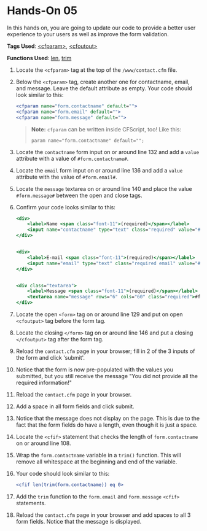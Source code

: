 # Hands-On 05

In this hands on, you are going to update our code to provide a better user experience to your users as well as improve the form validation.

**Tags Used**: [\<cfparam>](https://helpx.adobe.com/coldfusion/cfml-reference/coldfusion-tags/tags-p-q/cfparam.html), [\<cfoutout>](https://helpx.adobe.com/coldfusion/cfml-reference/coldfusion-tags/tags-m-o/cfoutput.html)

**Functions Used**: [len](https://helpx.adobe.com/coldfusion/cfml-reference/coldfusion-functions/functions-l/len.html), [trim](https://helpx.adobe.com/coldfusion/cfml-reference/coldfusion-functions/functions-t-z/trim.html)

1. Locate the `<cfparam>` tag at the top of the `/www/contact.cfm` file.
1. Below the `<cfparam>` tag, create another one for contactname, email, and message. Leave the default attribute as empty. Your code should look similar to this:

    ```cfml
    <cfparam name="form.contactname" default="">
    <cfparam name="form.email" default="">
    <cfparam name="form.message" default="">
    ```
   > **Note:** ``cfparam`` can be written inside CFScript, too! Like this:
   > 
   > ```
   > param name="form.contactname" default="";
   > ```  

1. Locate the `contactname` form input on or around line 132 and add a `value` attribute with a value of `#form.contactname#`.
1. Locate the `email` form input on or around line 136 and add a `value` attribute with the value of `#form.email#`.
1. Locate the `message` textarea on or around line 140 and place the value `#form.message#` between the open and close tags.
1. Confirm your code looks similar to this:

    ```cfml
    <div>
        <label>Name <span class="font-11">(required)</span></label>
        <input name="contactname" type="text" class="required" value="#form.contactname#"/>
    </div>


    <div>
        <label>E-mail <span class="font-11">(required)</span></label>
        <input name="email" type="text" class="required email" value="#form.email#"/>
    </div>


    <div class="textarea">
        <label>Message <span class="font-11">(required)</span></label>
        <textarea name="message" rows="6" cols="60" class="required">#form.message#</textarea>
    </div>
    ```

1. Locate the open `<form>` tag on or around line 129 and put on open `<cfoutput>` tag before the form tag.
1. Locate the closing `</form>` tag on or around line 146 and put a closing `</cfoutput>` tag after the form tag.
1. Reload the `contact.cfm` page in your browser; fill in 2 of the 3 inputs of the form and click 'submit'.
1. Notice that the form is now pre-populated with the values you submitted, but you still receive the message "You did not provide all the required information!"
1. Reload the `contact.cfm` page in your browser.
1. Add a space in all form fields and click submit.
1. Notice that the message does not display on the page. This is due to the fact that the form fields do have a length, even though it is just a space.
1. Locate the `<cfif>` statement that checks the length of `form.contactname` on or around line 108.
1. Wrap the `form.contactname` variable in a `trim()` function. This will remove all whitespace at the beginning and end of the variable.
1. Your code should look similar to this:

    ```cfml
    <cfif len(trim(form.contactname)) eq 0>
    ```

1. Add the `trim` function to the `form.email` and `form.message` `<cfif>` statements.
1. Reload the `contact.cfm` page in your browser and add spaces to all 3 form fields. Notice that the message is displayed.

